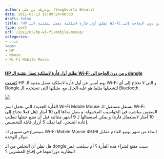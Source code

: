 ```yaml
---
author: يوغرطة بن علي (Youghourta Benali)
date: 2011-05-13 18:09:24+00:00
draft: false
title: 'HP تطلق أول فأرة لاسلكية تعمل بتقنية الـ Wi-Fi و من دون الحاجة إلى dongle '
type: post
url: /2011/05/hp-wi-fi-mobile-mouse/
categories:
- عتاد
tags:
- HP
- Mouse
- Wi-Fi Mobile Mouse
---
```


**[HP تطلق أول فأرة لاسلكية تعمل بتقنية الـ Wi-Fi و من دون الحاجة إلى dongle]( https://www.it-scoop.com/2011/05/hp-wi-fi-mobile-mouse/)**


[كشفت](http://www.hp.com/hpinfo/newsroom/press/2011/110512xb.html) HP يوم أمس عن أول فأرة لاسلكية تعمل بتقنية الـ Wi-Fi و التي لا تحتاج إلى أي Dongle لتشغيلها مثلما هو عليه الحال مع  مثيلتها التي تستخدم الـ Bluetooth.


[![](https://www.it-scoop.com/wp-content/uploads/2011/05/hp-wifi-mouse.jpg)
]( https://www.it-scoop.com/2011/05/hp-wi-fi-mobile-mouse/)


الفأرة الجديدة التي تحمل اسم Wi-Fi Mobile Mouse تستغل مستقبل الـ Wi-Fi المضمن مباشرة في الحواسيب المحمولة، و يصل مداها إلى 10 أمتار (هل فعلا نحتاج إلى 10 أمتار لاستعمال فأرة) و يمكن استعمالها لـ 9 أشهر متتالية قبل أن تضع حملها تتطلب إعادة الشحن. كما تملك 5 أزرار قابلة للتخصيص.

سيشرع في تسويق الـ Wi-Fi Mobile Mouse ابتداء من شهر يونيو القادم مقابل 49.99 دولار للوحدة.

هل تظن أن التخلص من الـ dongle سبب مقنع لشراء هذه الفأرة ؟ أم سيلعب عمر البطارية دورا مهما في إقناع المشترين ؟


